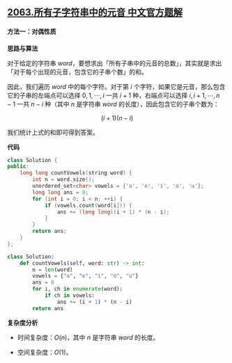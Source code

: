 ## [2063.所有子字符串中的元音 中文官方题解](https://leetcode.cn/problems/vowels-of-all-substrings/solutions/100000/suo-you-zi-zi-fu-chuan-zhong-de-yuan-yin-vuyj)

#### 方法一：对偶性质

**思路与算法**

对于给定的字符串 $\textit{word}$，要想求出「所有子串中的元音的总数」，其实就是求出「对于每个出现的元音，包含它的子串个数」的和。

因此，我们遍历 $\textit{word}$ 中的每个字符。对于第 $i$ 个字符，如果它是元音，那么包含它的子串的左端点可以选择 $0, 1, \cdots, i$ 一共 $i+1$ 种，右端点可以选择 $i, i+1, \cdots, n-1$ 一共 $n-i$ 种（其中 $n$ 是字符串 $\textit{word}$ 的长度），因此包含它的子串个数为：

$$
(i+1)(n-i)
$$

我们统计上式的和即可得到答案。

**代码**

```C++ [sol1-C++]
class Solution {
public:
    long long countVowels(string word) {
        int n = word.size();
        unordered_set<char> vowels = {'a', 'e', 'i', 'o', 'u'};
        long long ans = 0;
        for (int i = 0; i < n; ++i) {
            if (vowels.count(word[i])) {
                ans += (long long)(i + 1) * (n - i);
            }
        }
        return ans;
    }
};
```

```Python [sol1-Python3]
class Solution:
    def countVowels(self, word: str) -> int:
        n = len(word)
        vowels = {"a", "e", "i", "o", "u"}
        ans = 0
        for i, ch in enumerate(word):
            if ch in vowels:
                ans += (i + 1) * (n - i)
        return ans
```

**复杂度分析**

- 时间复杂度：$O(n)$，其中 $n$ 是字符串 $\textit{word}$ 的长度。

- 空间复杂度：$O(1)$。